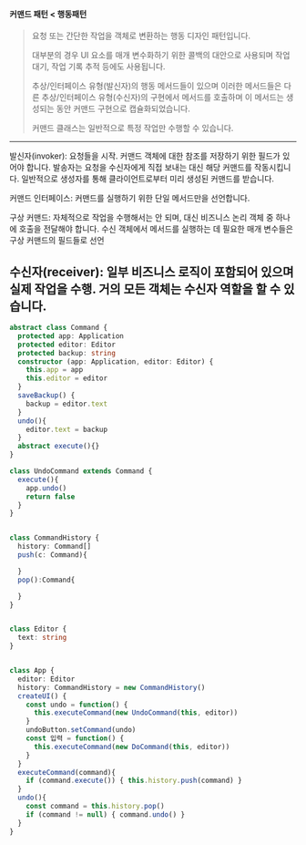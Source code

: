 #### 커맨드 패턴 < 행동패턴

> 요청 또는 간단한 작업을 객체로 변환하는 행동 디자인 패턴입니다.
>
> 대부분의 경우 UI 요소를 매개 변수화하기 위한 콜백의 대안으로 사용되며 작업 대기, 작업 기록 추적 등에도 사용됩니다.
>
> 추상/인터페이스 유형​(발신자)​의 행동 메서드들이 있으며 이러한 메서드들은 다른 추상/인터페이스 유형​(수신자)​의 구현에서 메서드를 호출하며 이 메서드는 생성되는 동안 커맨드 구현으로 캡슐화되었습니다. 
>
> 커맨드 클래스는 일반적으로 특정 작업만 수행할 수 있습니다.
>

---
발신자(invoker): 요청들을 시작. 커맨드 객체에 대한 참조를 저장하기 위한 필드가 있어야 합니다. 
발송자는 요청을 수신자에게 직접 보내는 대신 해당 커맨드를 작동시킵니다. 일반적으로 생성자를 통해 클라이언트로부터 미리 생성된 커맨드를 받습니다.

커맨드 인터페이스: 커맨드를 실행하기 위한 단일 메서드만을 선언합니다.

구상 커맨드: 자체적으로 작업을 수행해서는 안 되며, 대신 비즈니스 논리 객체 중 하나에 호출을 전달해야 합니다.
수신 객체에서 메서드를 실행하는 데 필요한 매개 변수들은 구상 커맨드의 필드들로 선언

수신자(receiver): 일부 비즈니스 로직이 포함되어 있으며 실제 작업을 수행. 거의 모든 객체는 수신자 역할을 할 수 있습니다. 
---

```typescript
abstract class Command {
  protected app: Application
  protected editor: Editor
  protected backup: string
  constructor (app: Application, editor: Editor) {
    this.app = app
    this.editor = editor
  }
  saveBackup() {
    backup = editor.text
  }
  undo(){
    editor.text = backup
  }
  abstract execute(){}
}

class UndoCommand extends Command {
  execute(){
    app.undo()  
    return false
  }
}


class CommandHistory {
  history: Command[]
  push(c: Command){

  }
  pop():Command{

  }
}


class Editor {
  text: string
}


class App {
  editor: Editor
  history: CommandHistory = new CommandHistory()
  createUI() {
    const undo = function() { 
      this.executeCommand(new UndoCommand(this, editor)) 
    }
    undoButton.setCommand(undo)
    const 입력 = function() {
      this.executeCommand(new DoCommand(this, editor)) 
    }
  }
  executeCommand(command){
    if (command.execute()) { this.history.push(command) }
  }
  undo(){
    const command = this.history.pop()
    if (command != null) { command.undo() }
  }
}

```
